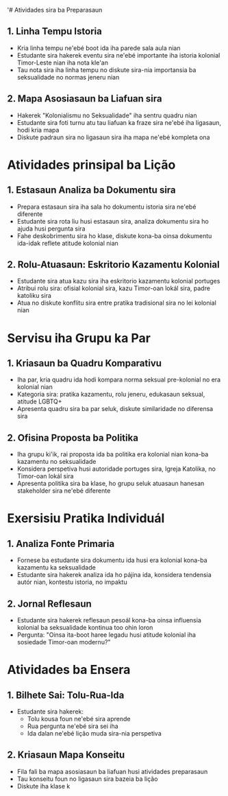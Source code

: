 '# Atividades sira ba Preparasaun

## 1. Linha Tempu Istoria

- Kria linha tempu ne'ebé boot ida iha parede sala aula nian
- Estudante sira hakerek eventu sira ne'ebé importante iha istoria kolonial Timor-Leste nian iha nota kle'an
- Tau nota sira iha linha tempu no diskute sira-nia importansia ba seksualidade no normas jeneru nian

## 2. Mapa Asosiasaun ba Liafuan sira

- Hakerek "Kolonialismu no Seksualidade" iha sentru quadru nian
- Estudante sira foti turnu atu tau liafuan ka fraze sira ne'ebé iha ligasaun, hodi kria mapa
- Diskute padraun sira no ligasaun sira iha mapa ne'ebé kompleta ona

# Atividades prinsipal ba Lição

## 1. Estasaun Analiza ba Dokumentu sira

- Prepara estasaun sira iha sala ho dokumentu istoria sira ne'ebé diferente
- Estudante sira rota liu husi estasaun sira, analiza dokumentu sira ho ajuda husi pergunta sira
- Fahe deskobrimentu sira ho klase, diskute kona-ba oinsa dokumentu ida-idak reflete atitude kolonial nian

## 2. Rolu-Atuasaun: Eskritorio Kazamentu Kolonial

- Estudante sira atua kazu sira iha eskritorio kazamentu kolonial portuges
- Atribui rolu sira: ofisial kolonial sira, kazu Timor-oan lokál sira, padre katoliku sira
- Atua no diskute konflitu sira entre pratika tradisional sira no lei kolonial nian

# Servisu iha Grupu ka Par

## 1. Kriasaun ba Quadru Komparativu

- Iha par, kria quadru ida hodi kompara norma seksual pre-kolonial no era kolonial nian
- Kategoria sira: pratika kazamentu, rolu jeneru, edukasaun seksual, atitude LGBTQ+
- Apresenta quadru sira ba par seluk, diskute similaridade no diferensa sira

## 2. Ofisina Proposta ba Politika

- Iha grupu ki'ik, rai proposta ida ba politika era kolonial nian kona-ba kazamentu no seksualidade
- Konsidera perspetiva husi autoridade portuges sira, Igreja Katolika, no Timor-oan lokál sira
- Apresenta politika sira ba klase, ho grupu seluk atuasaun hanesan stakeholder sira ne'ebé diferente

# Exersisiu Pratika Individuál

## 1. Analiza Fonte Primaria

- Fornese ba estudante sira dokumentu ida husi era kolonial kona-ba kazamentu ka seksualidade
- Estudante sira hakerek analiza ida ho pájina ida, konsidera tendensia autór nian, kontestu istoria, no impaktu

## 2. Jornal Reflesaun

- Estudante sira hakerek reflesaun pesoál kona-ba oinsa influensia kolonial ba seksualidade kontinua too ohin loron
- Pergunta: "Oinsa ita-boot haree legadu husi atitude kolonial iha sosiedade Timor-oan modernu?"

# Atividades ba Ensera

## 1. Bilhete Sai: Tolu-Rua-Ida

- Estudante sira hakerek:
  - Tolu kousa foun ne'ebé sira aprende
  - Rua pergunta ne'ebé sira sei iha
  - Ida dalan ne'ebé lição muda sira-nia perspetiva

## 2. Kriasaun Mapa Konseitu

- Fila fali ba mapa asosiasaun ba liafuan husi atividades preparasaun
- Tau konseitu foun no ligasaun sira bazeia ba lição
- Diskute iha klase k